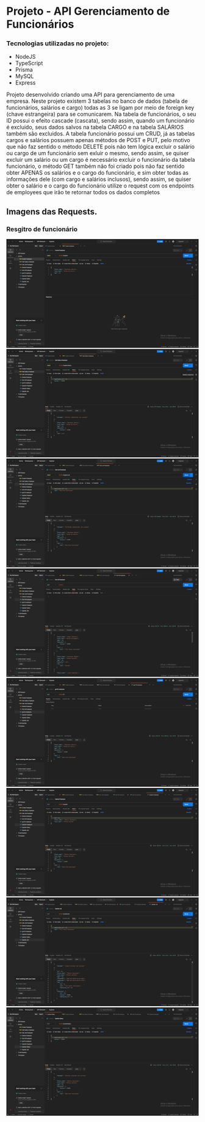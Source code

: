 # Projeto - API Gerenciamento de Funcionários 

### Tecnologias utilizadas no projeto:
* NodeJS
* TypeScript
* Prisma
* MySQL
* Express
  
Projeto desenvolvido criando uma API para gerenciamento de uma empresa. Neste projeto
existem 3 tabelas no banco de dados (tabela de funcionários, salários e cargo) todas as 3
se ligam por meio de foreign key (chave estrangeira) para se comunicarem. Na tabela de funcionários,
o seu ID possui o efeito cascade (cascata), sendo assim, quando um funcionário é excluido, seus dados
salvos na tabela CARGO e na tabela SALÁRIOS também são excluidos. A tabela funcionário possui um CRUD,
já as tabelas cargos e salários possuem apenas métodos de POST e PUT, pelo motivo que não faz sentido o método DELETE
pois não tem lógica excluir o salário ou cargo de um funcionário sem exluir o mesmo, sendo assim, se quiser excluir um salário
ou um cargo é necessário excluir o funcionário da tabela funcionário, o método GET também não foi criado pois não faz sentido
obter APENAS os salários e o cargo do funcionário, e sim obter todas as informações dele (com cargo e salários inclusos), sendo assim,
se quiser obter o salário e o cargo do funcionário utilize o request com os endpoints de employees que irão te retornar todos os dados completos


## Imagens das Requests.
### Resgitro de funcionário
!["Imagem para registrar funcionário"](create_employee.png)
!["Imagem para registrar salário"](create_salary.png)
!["Imagem para registrar cargo"](create_job.png)
!["Imagem para obter todos os funcionários"](getAll.png)
!["Imagem para obter um único funcionário"](getID.png)
!["Imagem para atualizar os dados do funcionário"](updateEmployee.png)
!["Imagem para atualizar os dados de cargo"](updateJOB.png)
!["Imagem para atualizar os dados de salário"](updateSalary.png)
